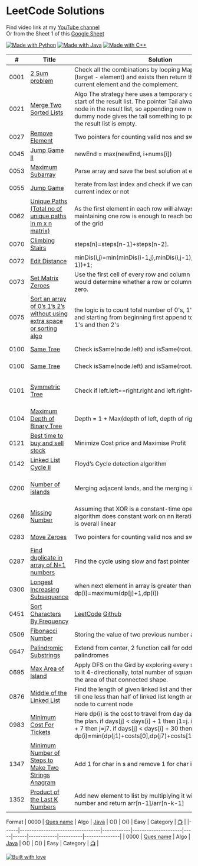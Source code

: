 # LeetCode Solutions

Find video link at my [YouTube channel](https://www.youtube.com/playlist?list=PLsowTcGqVtPgo0VSIUIbcOgNQJzblGnst)  <br>
Or from the Sheet 1 of this [Google Sheet](https://bit.ly/2EUhwnw)

[![Made with Python](https://forthebadge.com/images/badges/made-with-python.svg)](https://github.com/sankalpdayal5/LeetCode-Solutions/) 
[![Made with Java](https://forthebadge.com/images/badges/made-with-java.svg)](https://github.com/sankalpdayal5/LeetCode-Solutions/) 
[![Made with C++](https://forthebadge.com/images/badges/made-with-c-plus-plus.svg)](https://github.com/sankalpdayal5/LeetCode-Solutions/) 


| #    | Title                        | Solution    | Code            | Time | Space | Difficulty | Tags         | Video    |
|------|------------------------------|-------------|-----------------|------|-------|------------|--------------|----------|
| 0001 | [2 Sum problem](https://leetcode.com/problems/two-sum/) | Check all the combinations by looping Map, if it’s complement (target - element) and exists then return the indices of the current element and the complement. | [C++](https://github.com/sankalpdayal5/LeetCode-Solutions/blob/master/C++/0001.cpp)    [Java](https://github.com/sankalpdayal5/LeetCode-Solutions/blob/master/Java/0001.java)   [Python](https://github.com/sankalpdayal5/LeetCode-Solutions/blob/master/Python/0001.py) | O(n) | O(1)  | Easy       | Hash Table Heap | [📺](https://www.youtube.com/watch?v=_ZEweLKQpY8)    |
| 0021 | [Merge Two Sorted Lists](https://leetcode.com/problems/merge-two-sorted-lists/)| Algo The strategy here uses a temporary dummy node as the start of the result list. The pointer Tail always points to the last node in the result list, so appending new nodes is easy. The dummy node gives the tail something to point to initially when the result list is empty.      | [C++]()            | O(m+n) | O(1)  | Easy       | Linked List |    [📺](https://www.youtube.com/watch?v=vGiGh33WSew)    |
| 0027 | [Remove Element](https://leetcode.com/problems/remove-element/)   | Two pointers for counting valid nos and swapping       | [Java](https://github.com/sankalpdayal5/LeetCode-Solutions/blob/master/Java/0027.java)   [Python](https://github.com/sankalpdayal5/LeetCode-Solutions/blob/master/Python/0027.py)         | O(n) | O(1)  | Easy       | Array Two Pointers |    [📺](https://www.youtube.com/watch?v=r9HcLcYJBNc)    |
| 0045 | [Jump Game II](https://leetcode.com/problems/jump-game-ii/)   | newEnd = max(newEnd, i+nums[i])       | [C++](https://github.com/sankalpdayal5/LeetCode-Solutions/blob/master/C++/0045.cpp)         | O(n) | O(1)  | Hard       | Array Greedy |  [📺](https://www.youtube.com/watch?v=hJ8EMc24O_M)      |
| 0053 | [Maximum Subarray](https://leetcode.com/problems/maximum-subarray/)   | Parse array and save the best solution at each step       | [Java](https://github.com/sankalpdayal5/LeetCode-Solutions/blob/master/Java/0053.java)    [Python](https://github.com/sankalpdayal5/LeetCode-Solutions/blob/master/Python/0053.py)        | O(n) | O(1)  | Easy       | Array Dynamic Programming |  [📺](https://www.youtube.com/watch?v=vkLpz2YF8Rc)      |
| 0055 | [Jump Game](https://leetcode.com/problems/jump-game/)                    | Iterate from last index and check if we can reach there from current index or not       | [Python](https://github.com/sankalpdayal5/LeetCode-Solutions/blob/master/Python/0055.py)            | O(n) | O(1)  | Medium       | Array Greedy |    [📺](https://www.youtube.com/watch?v=ymET7SJsDQc)    |
| 0062|  [Unique Paths (Total no of unique paths in m x n matrix)](https://leetcode.com/problems/unique-paths/)                  | As the first element in each row will always be 1, so maintaining one row is enough to reach bottom-right corner of the grid       | [Java](https://github.com/sankalpdayal5/LeetCode-Solutions/blob/master/Java/0062.java)  [Python](https://github.com/sankalpdayal5/LeetCode-Solutions/blob/master/Python/0062.py)           | O(n) | O(1)  | Medium       |Array Dynamic Programming |      |
| 0070 | [Climbing Stairs](https://leetcode.com/problems/climbing-stairs/)   | steps[n]=steps[n-1]+steps[n-2].       | [C++](https://github.com/sankalpdayal5/LeetCode-Solutions/blob/master/C++/0070.cpp)     [Python](https://github.com/sankalpdayal5/LeetCode-Solutions/blob/master/Python/0070.py)    | O(n) | O(1)  | Easy       | Dynamic Programming |     [📺](https://www.youtube.com/watch?v=QiD2Hbwx2z0)   |
| 0072 | [Edit Distance](https://leetcode.com/problems/edit-distance/)                    | minDis(i,j)=min(minDis(i-1,j),minDis(i,j-1),minDis(i-1,j-1))+1;       | [Java](https://github.com/sankalpdayal5/LeetCode-Solutions/blob/master/Java/0072.py)            | O(m*n) | O(m*n)  | Hard       | String Dynamic programming |        
| 0073 | [Set Matrix Zeroes](https://leetcode.com/problems/set-matrix-zeroes/)   |   Use the first cell of every row and column as a flag. This flag would determine whether a row or column has been set to zero.     | [C++](https://github.com/sankalpdayal5/LeetCode-Solutions/blob/master/C++/0073.cpp)    [Python](https://github.com/sankalpdayal5/LeetCode-Solutions/blob/master/Python/0073.py)          | O(m*n) | O(1)  | Medium       | Array |     [📺](https://www.youtube.com/watch?v=W1I7slnETp4)   |
| 0075 | [Sort an array of 0’s 1’s 2’s without using extra space or sorting algo](https://leetcode.com/problems/sort-colors/) | the logic is to count total number of 0's, 1's and 2's int the list and starting from beginning first append total 0's then total 1's and then 2's| [Python](https://github.com/sankalpdayal5/LeetCode-Solutions/blob/master/Python/0075.py) | O(n) | O(1)  | Medium     | Array   | [📺](https://www.youtube.com/watch?v=BL9H4zIFHHw&list=PLsowTcGqVtPgo0VSIUIbcOgNQJzblGnst&index=11)    |
| 0100 | [Same Tree](https://leetcode.com/problems/same-tree/)                    | Check isSame(node.left) and isSame(root.right)       | [Java](https://github.com/sankalpdayal5/LeetCode-Solutions/blob/master/Java/0100.java)            | O(n) | O(h)  | Easy       | Tree Depth-first-Search |    [📺](https://www.youtube.com/watch?v=ctzwuAP0iHg)    |
| 0100 | [Same Tree](https://leetcode.com/problems/same-tree/)                    | Check isSame(node.left) and isSame(root.right)       | [Java](https://github.com/sankalpdayal5/LeetCode-Solutions/blob/master/Java/0100.java)    [Python](https://github.com/sankalpdayal5/LeetCode-Solutions/blob/master/Python/0100.py)       | O(n) | O(h)  | Easy       | Tree Depth-first-Search |    [📺](https://www.youtube.com/watch?v=ctzwuAP0iHg)    |
| 0101 | [Symmetric Tree](https://leetcode.com/problems/symmetric-tree/)                    | Check if left.left==right.right and left.right==right.left        | [Java](https://github.com/sankalpdayal5/LeetCode-Solutions/blob/master/Java/0101.java)   [Python](https://github.com/sankalpdayal5/LeetCode-Solutions/blob/master/Python/0101.py)           | O(n) | O(h)  | Easy       | Tree Depth-first-Search Breadth-first-Search |          [📺](https://www.youtube.com/watch?v=CgFsYbtRgQU)    |
| 0104 | [Maximum Depth of Binary Tree](https://leetcode.com/problems/maximum-depth-of-binary-tree/) | Depth = 1 + Max(depth of left, depth of right)        | [Java](https://github.com/sankalpdayal5/LeetCode-Solutions/blob/master/Java/0104.java)  | O(n) | O(h)  | Easy       | Tree Depth-first-Search |   [📺](https://www.youtube.com/watch?v=33YXh6wRVs4)    |
| 0121 | [Best time to buy and sell stock](https://leetcode.com/problems/best-time-to-buy-and-sell-stock/)                    | Minimize Cost price and Maximise Profit       | [Java](https://github.com/sankalpdayal5/LeetCode-Solutions/blob/master/Java/0121.java)            | O(n) | O(1)  | Easy       | Array Dynamic Programming |       [📺](https://www.youtube.com/watch?v=uc6gP5pZZ6I)    |
| 0142 | [Linked List Cycle II](https://leetcode.com/problems/linked-list-cycle-ii/)                    | Floyd’s Cycle detection algorithm     | [Java](https://github.com/sankalpdayal5/LeetCode-Solutions/blob/master//Java/0142.java)            | O(n) | O(1)  | Medium       | Linked List    Two pointers |       |
| 0200 | [Number of islands](https://leetcode.com/problems/number-of-islands/)                    |  Merging adjacent lands, and the merging is done recursively       | [Java](https://github.com/sankalpdayal5/LeetCode-Solutions/blob/master/Java/0200.java)            | O(n∗m) | O(1)  | Medium       | Depth-First Search Breadth-First Search|    [📺](https://www.youtube.com/watch?v=vxhGsZWJRH4)    |
| 0268 | [Missing Number](https://leetcode.com/problems/missing-number/)                    | Assuming that XOR is a constant-time operation, this algorithm does constant work on nn iterations, so the runtime is overall linear       | [C++](https://github.com/sankalpdayal5/LeetCode-Solutions/blob/master/C++/0268.cpp)  [Java](https://github.com/sankalpdayal5/LeetCode-Solutions/blob/master/Java/0268.java)          | O(n) | O(1)  | Easy       | Array Math BitManipulation |         |
| 0283 | [Move Zeroes](https://leetcode.com/problems/move-zeroes/)                    | Two pointers for counting valid nos and swapping       | [Java](https://github.com/sankalpdayal5/LeetCode-Solutions/blob/master/Java/0283.java)            | O(n) | O(1)  | Easy       | Array Two Pointers |       [📺](https://www.youtube.com/watch?v=LTUm7RYsU_U)    |
| 0287 | [Find duplicate in array of N+1 numbers](https://leetcode.com/problems/find-the-duplicate-number/) | Find the cycle using slow and fast pointer | [Java](https://github.com/sankalpdayal5/LeetCode-Solutions/blob/master/Java/0287.java)     | O(n) | O(1)  | Medium     | Array Two Pointers         |          |
| 0300 | [Longest Increasing Subsequence](https://leetcode.com/problems/longest-increasing-subsequence/)                    | when next element in array is greater than previous element, dp[i]=maximum(dp[j]+1,dp[i])       | [Java](https://github.com/sankalpdayal5/LeetCode-Solutions/blob/master/Java/0300.java)            | O(n*m) | O(n)  | Medium       | Binary Search Dynamic Programming |       
| 0451 | [Sort Characters By Frequency](https://leetcode.com/problems/sort-characters-by-frequency/) | [LeetCode](https://leetcode.com/problems/sort-characters-by-frequency/discuss/381436/fastest-python-on-solution-explained-in-details) [Github](https://github.com/sankalpdayal5/LeetCode-Solutions/blob/master/Sort%20Characters%20by%20Frequency/Solution.md) | Java Python     | O(n) | O(n)  | Medium     | Hash Table Heap         |          |
| 0509 | [Fibonacci Number](https://leetcode.com/problems/fibonacci-number/) | Storing the value of two previous number and updating them | [Java](https://github.com/sankalpdayal5/LeetCode-Solutions/blob/master/Java/0509.java) | O(n) | O(1) | Easy | Array | [📺](https://www.youtube.com/watch?v=bsaXukgCCdA) |
| 0647 | [Palindromic Substrings](https://leetcode.com/problems/palindromic-substrings/) | Extend from center, 2 function call for odd and even palindromes | [Java](https://github.com/sankalpdayal5/LeetCode-Solutions/blob/master/Java/0647.java)     | O(n^2) | O(1)  | Medium     | String Dynamic Programming         | [📺](https://www.youtube.com/watch?v=ze1woFTZMpA)    |
| 0695 | [Max Area of Island](https://leetcode.com/problems/max-area-of-island/) | Apply DFS on the Gird by exploring every square connected to it 4-directionally, total number of squares explored will be the area of that connected shape. | [C++](https://github.com/sankalpdayal5/LeetCode-Solutions/blob/master/C++/0695.cpp)     | O(R∗C) | O(R∗C)  | Medium     | Depth-First-Search         |    |
| 0876 | [Middle of the Linked List](https://leetcode.com/problems/middle-of-the-linked-list/solution/) | Find the length of given linked list and then traverse from root till one less than half of linked list length and print the next node to current node | [Java](https://github.com/sankalpdayal5/LeetCode-Solutions/blob/master/Java/0876.java)     | O(n) | O(1)  | Easy     | Linked List        |    |
| 0983 | [Minimum Cost For Tickets](https://leetcode.com/problems/minimum-cost-for-tickets/)                    | Here dp(i) is the cost to travel from day days[i] to the end of the plan. if days[j] < days[i] + 1 then j1=j. if days[j] < days[i] + 7 then j=j7. if days[j] < days[i] + 30 then j=j30 . dp(i)=min(dp(j1)+costs[0],dp(j7)+costs[1],dp(j30)+costs[2])    | [Java](https://github.com/sankalpdayal5/LeetCode-Solutions/blob/master/Java/0983.java)            | O(n) | O(n)  | Medium       | Dynamic Programming |    [📺](https://www.youtube.com/watch?v=2AnrAlCA578)    |
| 1347 | [Minimum Number of Steps to Make Two Strings Anagram](https://leetcode.com/problems/minimum-number-of-steps-to-make-two-strings-anagram/) | Add 1 for char in s and remove 1 for char in t | [Java](https://github.com/sankalpdayal5/LeetCode-Solutions/blob/master/Java/1347.java)      | O(n+m) | O(1)  | Medium     | Hash Table Heap         | [📺](https://www.youtube.com/watch?v=xXXOpOYWtRE)    |
| 1352 | [Product of the Last K Numbers](https://leetcode.com/problems/product-of-the-last-k-numbers/) | Add new element to list by multiplying it with previous number and return arr[n-1]/arr[n-k-1] | [Python](https://github.com/sankalpdayal5/LeetCode-Solutions/blob/master/Python/1352.py)      | O(1) | O(1)  | Medium     | Array Design         | [📺](https://www.youtube.com/watch?v=8CuVduv0Kyg)    |


Format
| 0000 | [Ques name]()                    | Algo       | [Java]()            | O() | O()  | Easy       | Category |    [📺]()    |
|------|----------------------------------|------------|---------------------|-----|------|------------|----------|---------------|
| 0000 | [Ques name]()                    | Algo       | [Java]()            | O() | O()  | Easy       | Category |    [📺]()    |


[![Built with love](https://forthebadge.com/images/badges/built-with-love.svg)](https://github.com/sankalpdayal5/LeetCode-Solutions/)
 
